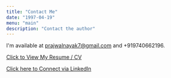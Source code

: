 ```yaml
---
title: "Contact Me"
date: "1997-04-19"
menu: "main"
description: "Contact the author"
---
```


I'm available at prajwalnayak7@gmail.com and +919740662196.

[Click to View My Resume / CV](https://prajwalnayak7.github.io/cv.pdf)

[Click here to Connect via LinkedIn](https://www.linkedin.com/in/psn/)
